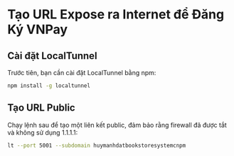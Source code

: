 # Tạo URL Expose ra Internet để Đăng Ký VNPay

## Cài đặt LocalTunnel

Trước tiên, bạn cần cài đặt LocalTunnel bằng npm:

```bash
npm install -g localtunnel
```

## Tạo URL Public

Chạy lệnh sau để tạo một liên kết public, đảm bảo rằng firewall đã được tắt và không sử dụng 1.1.1.1:

```bash
lt --port 5001 --subdomain huymanhdatbookstoresystemcnpm
```
